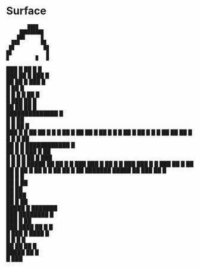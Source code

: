 Surface
=======


                                      
            ████                      
         █████████                    
        ███      █                    
      ███        ██                   
     ██           ██                  
    ██             █                  
    █          █   █                  
   ███ █     ██ █  █                  
   ███ ██  █ ███   █                  
   ██ ██   █ ███   █                  
  █   ██          █                   
 █   █ █   █  ██  █                   
 █    ███    ██    █                  
 ██        ██ ██   █                  
 ██████████████    █                  
 █                 █             ██   
 █                 █            ██ █  
███                █            █  ██ 
██                 █            █   █ 
██             █  ██           ██   █ 
██           █ █   █           ██   █ 
██           █ █   █          ██   ██ 
██           █ █   █          █   ██  
██           █ █   ████████████   █   
██           █ █   ███      █    ██   
 █           █ █   █   ██    █   ███  
 █           █ █   █     █████     ██ 
 ██          █ █      ███   ███     █ 
 ██          █ █             ███  ███ 
 █           █ ███             ██   █ 
 ██        ██    █      ██      █   ██
  █        █    ██              ██   █
  ██       ███████              █████ 
   ██        ███       ██       █     
   ██                 █         █     
    ██                  █      ██     
     ██                       ██      
      ██                    ███       
        ██  █              ██         
         █████  █     ███████         
        ███  ████████ █               
        ███        █ ██               
   ███ ████     ██ █  █               
   █ ███ █      ████ █                
    █    █      █    █                
    ██  ██      ██   █                
    █████        ██  █                
       █          ███                 